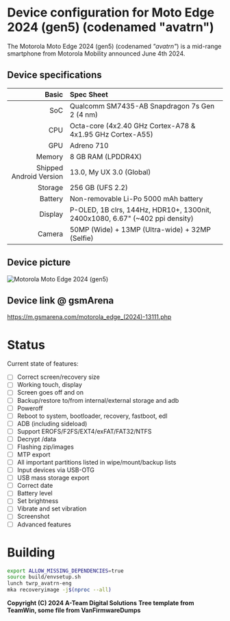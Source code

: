 Device configuration for Moto Edge 2024 (gen5) (codenamed "avatrn")
=========================================

The Motorola Moto Edge 2024 (gen5) (codenamed _"avatrn"_) is a mid-range smartphone from Motorola Mobility announced June 4th 2024.

## Device specifications

Basic   | Spec Sheet
-------:|:-------------------------
SoC     | Qualcomm SM7435-AB Snapdragon 7s Gen 2 (4 nm)
CPU     | Octa-core (4x2.40 GHz Cortex-A78 & 4x1.95 GHz Cortex-A55)
GPU     | Adreno 710
Memory  | 8 GB RAM (LPDDR4X)
Shipped Android Version | 13.0, My UX 3.0 (Global)
Storage | 256 GB (UFS 2.2)
Battery | Non-removable Li-Po 5000 mAh battery
Display | P-OLED, 1B clrs, 144Hz, HDR10+, 1300nit, 2400x1080, 6.67" (~402 ppi density)
Camera  | 50MP (Wide) + 13MP (Ultra-wide) + 32MP (Selfie)

## Device picture
![Motorola Moto Edge 2024 (gen5)](https://fdn2.gsmarena.com/vv/bigpic/motorola-edge-2024.jpg)

## Device link @ gsmArena
https://m.gsmarena.com/motorola_edge_(2024)-13111.php

# Status
Current state of features:
- [ ] Correct screen/recovery size
- [ ] Working touch, display
- [ ] Screen goes off and on
- [ ] Backup/restore to/from internal/external storage and adb
- [ ] Poweroff
- [ ] Reboot to system, bootloader, recovery, fastboot, edl
- [ ] ADB (including sideload)
- [ ] Support EROFS/F2FS/EXT4/exFAT/FAT32/NTFS
- [ ] Decrypt /data
- [ ] Flashing zip/images
- [ ] MTP export
- [ ] All important partitions listed in wipe/mount/backup lists
- [ ] Input devices via USB-OTG
- [ ] USB mass storage export
- [ ] Correct date
- [ ] Battery level
- [ ] Set brightness
- [ ] Vibrate and set vibration
- [ ] Screenshot
- [ ] Advanced features

# Building
```bash
export ALLOW_MISSING_DEPENDENCIES=true
source build/envsetup.sh
lunch twrp_avatrn-eng
mka recoveryimage -j$(nproc --all)
```

**Copyright (C) 2024 A-Team Digital Solutions**
**Tree template from TeamWin, some file from VanFirmwareDumps**
